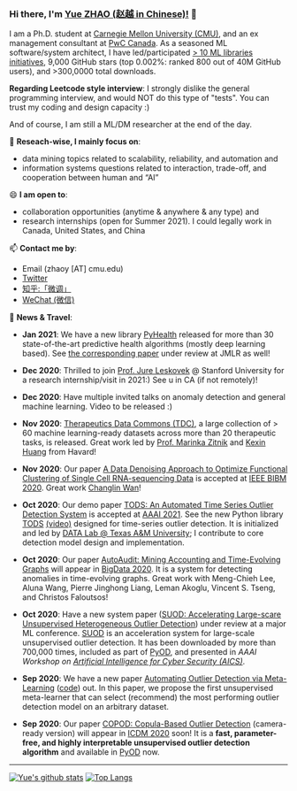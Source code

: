 ### Hi there, I'm [Yue ZHAO (赵越 in Chinese)!](https://www.andrew.cmu.edu/user/yuezhao2/) 👋


I am a Ph.D. student at [Carnegie Mellon University (CMU)](https://www.cmu.edu/), 
and an ex management consultant at [PwC Canada](https://www.pwc.com/ca/en.html).
As a seasoned ML software/system architect, I have led/participated [> 10 ML libraries initiatives](https://github.com/yzhao062), 9,000 GitHub stars (top 0.002%: ranked 800 out of 40M GitHub users), and >300,0000 total downloads.

**Regarding Leetcode style interview**: I strongly dislike the general programming interview, and would NOT do this type of "tests". 
You can trust my coding and design capacity :)

And of course, I am still a ML/DM researcher at the end of the day.

🔭 **Reseach-wise, I mainly focus on**:

- data mining topics related to scalability, reliability, and automation and
- information systems questions related to interaction, trade-off, and cooperation between human and “AI”

😄 **I am open to**:

- collaboration opportunities (anytime & anywhere & any type) and 
- research internships (open for Summer 2021). I could legally work in Canada, United States, and China

📫 **Contact me by**:
- Email (zhaoy [AT] cmu.edu)
- [Twitter](https://twitter.com/yzhao062)
- [知乎:「微调」](https://www.zhihu.com/people/breaknever)
- [WeChat (微信)](https://www.andrew.cmu.edu/user/yuezhao2/files/ID_yzhao062.JPG)


💬 **News & Travel**:

- **Jan 2021**: We have a new library [PyHealth](https://github.com/yzhao062/PyHealth) released for more than 30 state-of-the-art predictive health algorithms (mostly deep learning based).
See [the corresponding paper](https://www.andrew.cmu.edu/user/yuezhao2/papers/21-preprint-pyhealth.pdf) under review at JMLR as well!

- **Dec 2020**: Thrilled to join [Prof. Jure Leskovek](https://cs.stanford.edu/people/jure/) @ Stanford University for a research internship/visit in 2021:) See u in CA (if not remotely)!

- **Dec 2020**: Have multiple invited talks on anomaly detection and general machine learning. Video to be released :)

- **Nov 2020**: [Therapeutics Data Commons (TDC)](https://zitniklab.hms.harvard.edu/TDC/), a large collection of > 60 machine learning-ready datasets across more than 20 therapeutic tasks, is released. 
Great work led by [Prof. Marinka Zitnik](https://zitniklab.hms.harvard.edu/) and [Kexin Huang](https://www.kexinhuang.com/) from Havard!

- **Nov 2020**: Our paper [A Data Denoising Approach to Optimize Functional Clustering of Single Cell RNA-sequencing Data]() is accepted at [IEEE BIBM 2020](https://ieeebibm.org/BIBM2020/). Great work [Changlin Wan](https://web.ics.purdue.edu/~wan82/)!

- **Oct 2020**: Our demo paper [TODS: An Automated Time Series Outlier Detection System](https://arxiv.org/pdf/2009.09822.pdf) is accepted at [AAAI 2021](https://aaai.org/Conferences/AAAI-21/aaai21demoscall/).
See the new Python library [TODS](https://github.com/datamllab/tods) [(video)](https://www.youtube.com/watch?v=H0bBXuDUe7s&feature=youtu.be) designed for time-series outlier detection. It is initialized and led by [DATA Lab @ Texas A&M University](https://people.engr.tamu.edu/xiahu/people.html); 
I contribute to core detection model design and implementation.

- **Oct 2020**: Our paper [AutoAudit: Mining Accounting and Time-Evolving Graphs](https://github.com/mengchillee/AutoAudit) will appear in [BigData 2020](http://bigdataieee.org/BigData2020/). It is a system for
detecting anomalies in time-evolving graphs. Great work with Meng-Chieh Lee, Aluna Wang, Pierre Jinghong Liang, Leman Akoglu, Vincent S. Tseng, and Christos Faloutsos!


- **Oct 2020**: Have a new system paper ([SUOD: Accelerating Large-scare Unsupervised Heterogeneous Outlier Detection](https://www.andrew.cmu.edu/user/yuezhao2/papers/20-preprint-suod.pdf)) under review at a major ML conference. [SUOD](https://github.com/yzhao062/SUOD) is an
acceleration system for large-scale unsupervised outlier detection. It has been downloaded by more than 700,000 times, included as part of [PyOD](https://github.com/yzhao062/pyod), and presented in *AAAI Workshop on* [*Artificial Intelligence for Cyber Security (AICS)*](http://aics.site/AICS2020/).


- **Sep 2020**: We have a new paper [Automating Outlier Detection via Meta-Learning](https://arxiv.org/abs/2009.10606) ([code](https://github.com/yzhao062/MetaOD)) out. In this paper, we propose the first unsupervised meta-learner that can select (recommend) the most performing outlier detection model on an arbitrary dataset. 


- **Sep 2020**: Our paper [COPOD: Copula-Based Outlier Detection](papers/20-icdm-copod.pdf) (camera-ready version) will appear in [ICDM 2020](http://icdm2020.bigke.org/) soon!
It is a **fast, parameter-free, and highly interpretable unsupervised outlier detection algorithm** and available in [PyOD](https://github.com/yzhao062/pyod) now.



----

[![Yue's github stats](https://github-readme-stats.vercel.app/api?username=yzhao062&theme=material-palenight&count_private=true&hide=contribs)](https://github.com/anuraghazra/github-readme-stats)
[![Top Langs](https://github-readme-stats.vercel.app/api/top-langs/?username=yzhao062&theme=material-palenight&hide=Jupyter&layout=compact)](https://github.com/anuraghazra/github-readme-stats)

<!--
**yzhao062/yzhao062** is a ✨ _special_ ✨ repository because its `README.md` (this file) appears on your GitHub profile.

Here are some ideas to get you started:

- 🔭 I’m currently working on ...
- 🌱 I’m currently learning ...
- 👯 I’m looking to collaborate on ...
- 🤔 I’m looking for help with ...
- 💬 Ask me about ...
- 📫 How to reach me: ...
- 😄 Pronouns: ...
- ⚡ Fun fact: ...

I am the author/core developer of various machine learning tools and systems with more than millions of downloads. 
-->
